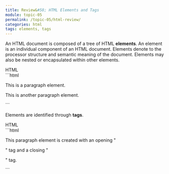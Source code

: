 ```yaml
---
title: Review&#58; HTML Elements and Tags
module: topic-05
permalink: /topic-05/html-review/
categories: html
tags: elements, tags
---
```


<div class="divider-heading"></div>

  An HTML document is composed of a tree of HTML <b>elements</b>. An element is an individual component of an HTML document. Elements denote to the processor structure and semantic meaning of the document. Elements may also be nested or encapsulated within other elements.</p>


<div id="code-heading">HTML</div>
```html
<p>This is a paragraph element.</p>
<p>This is another paragraph element.</p>
```


<div class="divider-pg"></div>


Elements are identified through <b>tags</b>.</p>



<div id="code-heading">HTML</div>
```html
<p>This paragraph element is created with an opening "<p>" tag and a closing "</p>" tag.</p>
```
